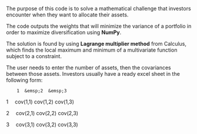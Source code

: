 The purpose of this code is to solve a mathematical challenge that investors encounter when they want to allocate their assets. 

The code outputs the weights that will minimize the variance of a portfolio in order to maximize diversification using **NumPy**. 

The solution is found by using **Lagrange multiplier method** from Calculus, which finds the local maximum and minimum of a multivariate function
subject to a constraint. 

The user needs to enter the number of assets, then the covariances between those assets. 
Investors usually have a ready excel sheet in the following form: 

        1  &emsp;2  &emsp;3
      
1 &emsp;cov(1,1)  cov(1,2)   cov(1,3)


2 &emsp;cov(2,1)  cov(2,2)   cov(2,3)


3 &emsp;cov(3,1)  cov(3,2)   cov(3,3)



